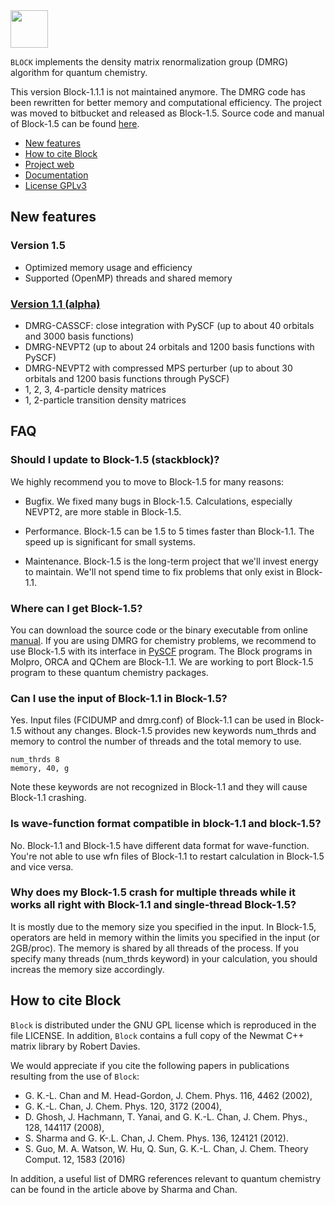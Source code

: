 <img src="https://raw.githubusercontent.com/sanshar/Block/master/README_Examples/block_logo.jpg" width="60px" height="60px" />

`BLOCK` implements the density matrix renormalization group (DMRG) algorithm for quantum chemistry.

This version Block-1.1.1 is not maintained anymore.  The DMRG code has been
rewritten for better memory and computational efficiency.  The project was moved
to bitbucket and released as Block-1.5.  Source code and manual of Block-1.5 can
be found [here](https://sanshar.github.io/Block).

* [New features](#new-features)
* [How to cite Block](#how-to-cite-block)
* [Project web](http://chan.caltech.edu/software/block)
* [Documentation](https://sanshar.github.io/Block)
* [License GPLv3](../master/LICENSE.txt)


New features
------------

### Version 1.5

* Optimized memory usage and efficiency
* Supported (OpenMP) threads and shared memory

### [Version 1.1 (alpha)](../../releases/latest)

* DMRG-CASSCF: close integration with PySCF (up to about 40 orbitals and 3000
  basis functions)
* DMRG-NEVPT2 (up to about 24 orbitals and 1200 basis functions with PySCF)
* DMRG-NEVPT2 with compressed MPS perturber (up to about 30 orbitals and 1200
  basis functions through PySCF)
* 1, 2, 3, 4-particle density matrices
* 1, 2-particle transition density matrices


FAQ
---

### Should I update to Block-1.5 (stackblock)?
We highly recommend you to move to Block-1.5 for many reasons:

* Bugfix.  We fixed many bugs in Block-1.5.  Calculations, especially NEVPT2,
  are more stable in Block-1.5.

* Performance.  Block-1.5 can be 1.5 to 5 times faster than Block-1.1.  The speed up
  is significant for small systems.

* Maintenance.  Block-1.5 is the long-term project that we'll invest energy to
  maintain.  We'll not spend time to fix problems that only exist in Block-1.1.

### Where can I get Block-1.5?
You can download the source code or the binary executable from online
[manual](https://sanshar.github.io/Block/build.html).  If you are using DMRG
for chemistry problems, we recommend to use Block-1.5 with its interface
in [PySCF](https://github.com/sunqm/pyscf) program.  The Block programs in
Molpro, ORCA and QChem are Block-1.1.  We are working to port Block-1.5
program to these quantum chemistry packages.

### Can I use the input of Block-1.1 in Block-1.5?
Yes.  Input files (FCIDUMP and dmrg.conf) of Block-1.1 can be used in Block-1.5
without any changes.  Block-1.5 provides new keywords num_thrds and memory to
control the number of threads and the total memory to use.
```
num_thrds 8
memory, 40, g
```
Note these keywords are not recognized in Block-1.1 and they will cause
Block-1.1 crashing.

### Is wave-function format compatible in block-1.1 and block-1.5?
No.  Block-1.1 and Block-1.5 have different data format for wave-function.
You're not able to use wfn files of Block-1.1 to restart calculation in
Block-1.5 and vice versa.

### Why does my Block-1.5 crash for multiple threads while it works all right with Block-1.1 and single-thread Block-1.5?
It is mostly due to the memory size you specified in the input.  In Block-1.5,
operators are held in memory within the limits you specified in the input (or
2GB/proc).  The memory is shared by all threads of the process.  If you specify
many threads (num_thrds keyword) in your calculation, you should increas
the memory size accordingly.


How to cite Block
-----------------

`Block` is distributed under the GNU GPL license which is reproduced in the file LICENSE.
In addition, `Block` contains a full copy of the Newmat C++ matrix library by Robert Davies.

We would appreciate if you cite the following papers in publications resulting from the
use of `Block`:

* G. K.-L. Chan and M. Head-Gordon, J. Chem. Phys. 116, 4462 (2002),
* G. K.-L. Chan, J. Chem. Phys. 120, 3172 (2004),
* D. Ghosh, J. Hachmann, T. Yanai, and G. K.-L. Chan, J. Chem. Phys., 128, 144117 (2008),
* S. Sharma and G. K-.L. Chan, J. Chem. Phys. 136, 124121 (2012).
* S. Guo, M. A. Watson, W. Hu, Q. Sun, G. K.-L. Chan, J. Chem.  Theory Comput. 12, 1583 (2016)

In addition, a useful list of DMRG references relevant to quantum chemistry can be found
in the article above by Sharma and Chan.


